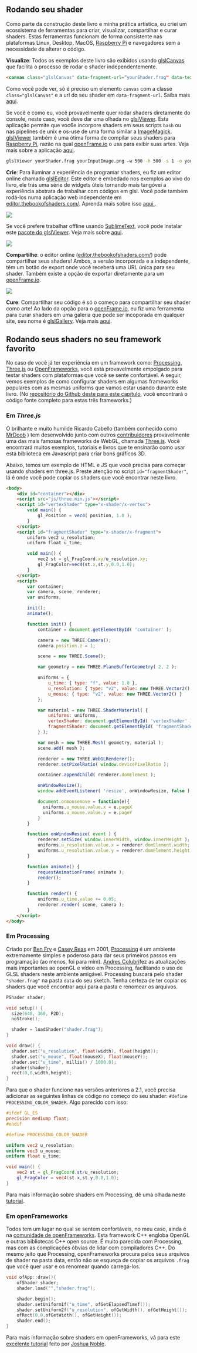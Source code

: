 ## Rodando seu shader

Como parte da construção deste livro e minha prática artística, eu criei um ecossistema de ferramentas para criar, visualizar, compartilhar e curar shaders. Estas ferramentas funcionam de forma consistente nas plataformas Linux, Desktop, MacOS, [Raspberry Pi](https://www.raspberrypi.org/) e navegadores sem a necessidade de alterar o código.

**Visualize**: Todos os exemplos deste livro são exibidos usando [glslCanvas](https://github.com/patriciogonzalezvivo/glslCanvas) que facilita o processo de rodar o shader independentemente.

```html
<canvas class="glslCanvas" data-fragment-url=“yourShader.frag" data-textures=“yourInputImage.png” width="500" height="500"></canvas>
```
Como você pode ver, só é preciso um elemento `canvas` com a classe `class="glslCanvas"` e a url do seu shader em `data-fragment-url`. Saiba mais [aqui](https://github.com/patriciogonzalezvivo/glslCanvas).

Se você é como eu, você provavelmente quer rodar shaders diretamente do console, neste caso, você deve dar uma olhada no [glslViewer](https://github.com/patriciogonzalezvivo/glslViewer). Esta aplicação permite que voc6e incorpore shaders em seus scripts `bash` ou nas pipelines de unix e os-use de uma forma similar a [ImageMagick](http://www.imagemagick.org/script/index.php). [glslViewer](https://github.com/patriciogonzalezvivo/glslViewer) também é uma ótima forma de compilar seus shaders para [Raspberry Pi](https://www.raspberrypi.org/), razão na qual [openFrame.io](http://openframe.io/) o usa para exibir suas artes. Veja mais sobre a aplicação [aqui](https://github.com/patriciogonzalezvivo/glslViewer).

```bash
glslViewer yourShader.frag yourInputImage.png —w 500 -h 500 -s 1 -o yourOutputImage.png
```

**Crie**: Para iluminar a experiência de programar shaders, eu fiz um editor online chamado [glslEditor](https://github.com/patriciogonzalezvivo/glslEditor). Este editor é embedado nos exemplos ao vivo do livro, ele trás uma série de widgets úteis tornando mais tangóvei a experiência abstrata de trabalhar com códigos em glsl. Você pode também rodá-los numa aplicação web independente em [editor.thebookofshaders.com/](http://editor.thebookofshaders.com/). Aprenda mais sobre isso [aqui
](https://github.com/patriciogonzalezvivo/glslEditor).

![](glslEditor-01.gif)

Se você prefere trabalhar offline usando [SublimeText](https://www.sublimetext.com/), você pode instalar este [pacote do glslViewer](https://packagecontrol.io/packages/glslViewer). Veja mais sobre [aqui](https://github.com/patriciogonzalezvivo/sublime-glslViewer).

![](glslViewer.gif)

**Compartilhe**: o editor online ([editor.thebookofshaders.com/](http://editor.thebookofshaders.com/)) pode compartilhar seus shaders! Ambos, a versão incorporada e a independente, têm um botão de export onde você receberá uma URL única para seu shader. Também existe a opção de exportar diretamente para um [openFrame.io](http://openframe.io/).

![](glslEditor-00.gif)

**Cure**: Compartilhar seu código é só o começo para compartilhar seu shader como arte! Ao lado da opção para o [openFrame.io](http://openframe.io/), eu fiz uma ferramenta para curar shaders em uma galeria que pode ser incoporada em qualquer site, seu nome é [glslGallery](https://github.com/patriciogonzalezvivo/glslGallery). Veja mais [aqui](https://github.com/patriciogonzalezvivo/glslGallery).

## Rodando seus shaders no seu framework favorito

No caso de você já ter experiência em um framework como: [Processing](https://processing.org/), [Three.js](http://threejs.org/) ou [OpenFrameworks](http://openframeworks.cc/), você está provavelmente empolgado para testar shaders com plataformas que você se sente confortável. A seguir, vemos exemplos de como configurar shaders em algumas frameworks populares com as mesmas uniforms que vamos estar usando durante este livro. (No [repositório do Github deste para este capítulo](https://github.com/patriciogonzalezvivo/thebookofshaders/tree/master/04), você encontrará o código fonte completo para estas três frameworks.)

### Em ***Three.js***

O brilhante e muito humilde Ricardo Cabello (também conhecido como [MrDoob](https://twitter.com/mrdoob) ) tem desenvolvido junto com outros [contribuidores](https://github.com/mrdoob/three.js/graphs/contributors) provavelmente uma das mais famosas frameworks de WebGL, chamada [Three.js](http://threejs.org/). Você encontrará muitos exemplos, tutoriais e livros que te ensinarão como usar esta biblioteca em Javascript para criar bons gráficos 3D.

Abaixo, temos um exemplo de HTML e JS que você precisa para começar usando shaders em three.js. Preste atenção no script `id="fragmentShader"`, lá é onde você pode copiar os shaders que você encontrar neste livro.

```html
<body>
    <div id="container"></div>
    <script src="js/three.min.js"></script>
    <script id="vertexShader" type="x-shader/x-vertex">
        void main() {
            gl_Position = vec4( position, 1.0 );
        }
    </script>
    <script id="fragmentShader" type="x-shader/x-fragment">
        uniform vec2 u_resolution;
        uniform float u_time;

        void main() {
            vec2 st = gl_FragCoord.xy/u_resolution.xy;
            gl_FragColor=vec4(st.x,st.y,0.0,1.0);
        }
    </script>
    <script>
        var container;
        var camera, scene, renderer;
        var uniforms;

        init();
        animate();

        function init() {
            container = document.getElementById( 'container' );

            camera = new THREE.Camera();
            camera.position.z = 1;

            scene = new THREE.Scene();

            var geometry = new THREE.PlaneBufferGeometry( 2, 2 );

            uniforms = {
                u_time: { type: "f", value: 1.0 },
                u_resolution: { type: "v2", value: new THREE.Vector2() },
                u_mouse: { type: "v2", value: new THREE.Vector2() }
            };

            var material = new THREE.ShaderMaterial( {
                uniforms: uniforms,
                vertexShader: document.getElementById( 'vertexShader' ).textContent,
                fragmentShader: document.getElementById( 'fragmentShader' ).textContent
            } );

            var mesh = new THREE.Mesh( geometry, material );
            scene.add( mesh );

            renderer = new THREE.WebGLRenderer();
            renderer.setPixelRatio( window.devicePixelRatio );

            container.appendChild( renderer.domElement );

            onWindowResize();
            window.addEventListener( 'resize', onWindowResize, false );

            document.onmousemove = function(e){
              uniforms.u_mouse.value.x = e.pageX
              uniforms.u_mouse.value.y = e.pageY
            }
        }

        function onWindowResize( event ) {
            renderer.setSize( window.innerWidth, window.innerHeight );
            uniforms.u_resolution.value.x = renderer.domElement.width;
            uniforms.u_resolution.value.y = renderer.domElement.height;
        }

        function animate() {
            requestAnimationFrame( animate );
            render();
        }

        function render() {
            uniforms.u_time.value += 0.05;
            renderer.render( scene, camera );
        }
    </script>
</body>
```

### Em **Processing**

Criado por [Ben Fry](http://benfry.com/) e [Casey Reas](http://reas.com/) em 2001, [Processing](https://processing.org/) é um ambiente extremamente simples e poderoso para dar seus primeiros passos em programação (ao menos, foi para mim). [Andres Colubri](https://codeanticode.wordpress.com/)fez as atualizações mais importantes ao openGL e vídeo em Processing, facilitando o uso de GLSL shaders neste ambiente amigável. Processing buscará pelo shader `"shader.frag"` na pasta `data` do seu sketch. Tenha certeza de ter copiar os shaders que você encontrar aqui para a pasta e renomear os arquivos.

```cpp
PShader shader;

void setup() {
  size(640, 360, P2D);
  noStroke();

  shader = loadShader("shader.frag");
}

void draw() {
  shader.set("u_resolution", float(width), float(height));
  shader.set("u_mouse", float(mouseX), float(mouseY));
  shader.set("u_time", millis() / 1000.0);
  shader(shader);
  rect(0,0,width,height);
}
```

Para que o shader funcione nas versões anteriores a 2.1, você precisa adicionar as seguintes linhas de código no começo do seu shader: `#define PROCESSING_COLOR_SHADER`. Algo parecido com isso:

```glsl
#ifdef GL_ES
precision mediump float;
#endif

#define PROCESSING_COLOR_SHADER

uniform vec2 u_resolution;
uniform vec3 u_mouse;
uniform float u_time;

void main() {
    vec2 st = gl_FragCoord.st/u_resolution;
    gl_FragColor = vec4(st.x,st.y,0.0,1.0);
}
```

Para mais informação sobre shaders em Processing, dê uma olhada neste [tutorial](https://processing.org/tutorials/pshader/).

### Em **openFrameworks**

Todos tem um lugar no qual se sentem confortáveis, no meu caso, ainda é na [comunidade de openFrameworks](http://openframeworks.cc/). Esta framework C++ engloba OpenGL e outras bibliotecas C++ open source. É muito parecida com Processing, mas com as complicações óbvias de lidar com compiladores C++. Do mesmo jeito que Processing, openFrameworks procura pelos seus arquivos de shader na pasta data, então não se esqueça de copiar os arquivos `.frag` que você quer usar e os renomear quando carregá-los.

```cpp
void ofApp::draw(){
    ofShader shader;
    shader.load("","shader.frag");

    shader.begin();
    shader.setUniform1f("u_time", ofGetElapsedTimef());
    shader.setUniform2f("u_resolution", ofGetWidth(), ofGetHeight());
    ofRect(0,0,ofGetWidth(), ofGetHeight());
    shader.end();
}
```

Para mais informação sobre shaders em openFrameworks, vá para este [excelente tutorial](http://openframeworks.cc/ofBook/chapters/shaders.html) feito por [Joshua Noble](http://thefactoryfactory.com/).
